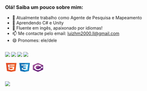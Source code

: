### Olá! Saiba um pouco sobre mim:

- 🔭 Atualmente trabalho como Agente de Pesquisa e Mapeamento
- 🌱 Aprendendo C# e Unity
- 💬 Fluente em ingês, apaixonado por idiomas!
- 📫 Me contacte pelo email: luizhm2000.ll@gmail.com  
- 😄 Pronomes: ele/dele

##

 <div> 
  <a href="https://instagram.com/mr_luuke" target="_blank"><img src="https://img.shields.io/badge/-Instagram-%23E4405F?style=for-the-badge&logo=instagram&logoColor=white" target="_blank"></a>
 	<a href="https://www.twitch.tv/Lukkhen" target="_blank"><img src="https://img.shields.io/badge/Twitch-9146FF?style=for-the-badge&logo=twitch&logoColor=white" target="_blank"></a>
  <a href = "mailto:luizhm2000.ll@gmail.com"><img src="https://img.shields.io/badge/-Gmail-%23333?style=for-the-badge&logo=gmail&logoColor=white" target="_blank"></a>
  <a href="https://www.linkedin.com/in/luiz-henrique-martins-b8948b133?" target="_blank"><img src="https://img.shields.io/badge/-LinkedIn-%230077B5?style=for-the-badge&logo=linkedin&logoColor=white" target="_blank"></a> 
  
</div>
   

 <div style="display: inline_block"><br>
  <img align="center" alt="Luke-HTML" height="30" width="40" src="https://raw.githubusercontent.com/devicons/devicon/master/icons/html5/html5-original.svg">
  <img align="center" alt="Luke-CSS" height="30" width="40" src="https://raw.githubusercontent.com/devicons/devicon/master/icons/css3/css3-original.svg">
  <img align="center" alt="Luke-Csharp" height="30" width="40" src="https://raw.githubusercontent.com/devicons/devicon/master/icons/csharp/csharp-original.svg">
</div>

##

<a href="https://github.com/lukkhen">
  <img height=200 align="center" src="https://github-readme-stats.vercel.app/api?username=lukkhen&show_icons=true&theme=cobalt&include_all_commits=true&count_private=true" />
</a>
